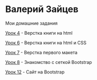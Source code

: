 

# Валерий Зайцев
Мои домашние задания

[Урок 4](https://ValeriyZaytcev.github.io/lessen_4/ "Верстка книги на html") - Верстка книги на html

[Урок 6](https://ValeriyZaytcev.github.io/lessen_6/ "Верстка книги на html и CSS") - Верстка книги на html и CSS

[Урок 7](https://ValeriyZaytcev.github.io/lessen_7/ "Верстка первого макета") - Верстка первого макета

[Урок 8](https://ValeriyZaytcev.github.io/lessen_8/ "Знакомство с сеткой Bootstrap") - Знакомство с сеткой Bootstrap

[Урок 12](https://ValeriyZaytcev.github.io/lessen_12/ "сайт на Bootstrap") - Cайт на Bootstrap

